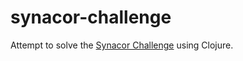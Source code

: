 # synacor-challenge

Attempt to solve the [Synacor Challenge](https://challenge.synacor.com/) using Clojure.
